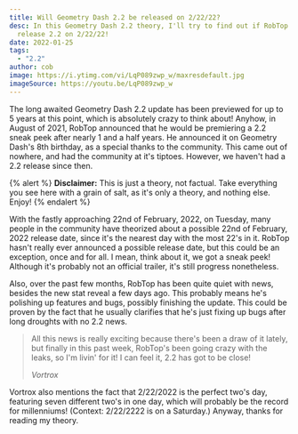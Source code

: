 ```yaml
---
title: Will Geometry Dash 2.2 be released on 2/22/22?
desc: In this Geometry Dash 2.2 theory, I'll try to find out if RobTop will
  release 2.2 on 2/22/22!
date: 2022-01-25
tags:
  - "2.2"
author: cob
image: https://i.ytimg.com/vi/LqP089zwp_w/maxresdefault.jpg
imageSource: https://youtu.be/LqP089zwp_w
---
```


The long awaited Geometry Dash 2.2 update has been previewed for up to 5 years at this point, which is absolutely crazy to think about! Anyhow, in August of 2021, RobTop announced that he would be premiering a 2.2 sneak peek after nearly 1 and a half years. He announced it on Geometry Dash's 8th birthday, as a special thanks to the community. This came out of nowhere, and had the community at it's tiptoes. However, we haven't had a 2.2 release since then.

{% alert %} 
**Disclaimer:** This is just a theory, not factual. Take everything you see here with a grain of salt, as it's only a theory, and nothing else. Enjoy! 
{% endalert %}

With the fastly approaching 22nd of February, 2022, on Tuesday, many people in the community have theorized about a possible 22nd of February, 2022 release date, since it's the nearest day with the most 22's in it. RobTop hasn't really ever announced a possible release date, but this could be an exception, once and for all. I mean, think about it, we got a sneak peek! Although it's probably not an official trailer, it's still progress nonetheless. 

Also, over the past few months, RobTop has been quite quiet with news, besides the new stat reveal a few days ago. This probably means he's polishing up features and bugs, possibly finishing the update. This could be proven by the fact that he usually clarifies that he's just fixing up bugs after long droughts with no 2.2 news.

> All this news is really exciting because there's been a draw of it lately, but finally in this past week, RobTop's been going crazy with the leaks, so I'm livin' for it! I can feel it, 2.2 has got to be close!
>
> <cite>Vortrox</cite>

Vortrox also mentions the fact that 2/22/2022 is the perfect two's day, featuring seven different two's in one day, which will probably be the record for millenniums! (Context: 2/22/2222 is on a Saturday.) Anyway, thanks for reading my theory.